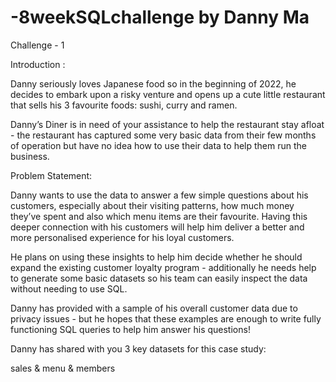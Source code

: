 # -8weekSQLchallenge by Danny Ma

Challenge - 1

Introduction :

Danny seriously loves Japanese food so in the beginning of 2022, he decides to embark upon a risky venture and opens up a cute little restaurant that sells his 3 favourite foods: sushi, curry and ramen.

Danny’s Diner is in need of your assistance to help the restaurant stay afloat - the restaurant has captured some very basic data from their few months of operation but have no idea how to use their data to help them run the business.

Problem Statement: 

Danny wants to use the data to answer a few simple questions about his customers, especially about their visiting patterns, how much money they’ve spent and also which menu items are their favourite. Having this deeper connection with his customers will help him deliver a better and more personalised experience for his loyal customers.

He plans on using these insights to help him decide whether he should expand the existing customer loyalty program - additionally he needs help to generate some basic datasets so his team can easily inspect the data without needing to use SQL.

Danny has provided with a sample of his overall customer data due to privacy issues - but he hopes that these examples are enough to write fully functioning SQL queries to help him answer his questions!

Danny has shared with you 3 key datasets for this case study:

sales &
menu &
members


